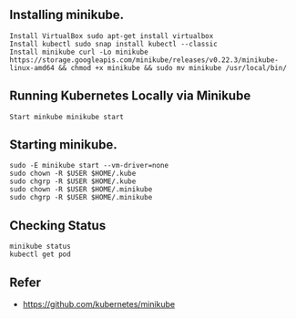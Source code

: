 ## Installing minikube.

```
Install VirtualBox sudo apt-get install virtualbox
Install kubectl sudo snap install kubectl --classic
Install minikube curl -Lo minikube https://storage.googleapis.com/minikube/releases/v0.22.3/minikube-linux-amd64 && chmod +x minikube && sudo mv minikube /usr/local/bin/
```

## Running Kubernetes Locally via Minikube

```
Start minkube minikube start
```

## Starting minikube.

```
sudo -E minikube start --vm-driver=none
sudo chown -R $USER $HOME/.kube
sudo chgrp -R $USER $HOME/.kube
sudo chown -R $USER $HOME/.minikube
sudo chgrp -R $USER $HOME/.minikube
```

## Checking Status
```
minikube status
kubectl get pod
```

## Refer
- https://github.com/kubernetes/minikube

